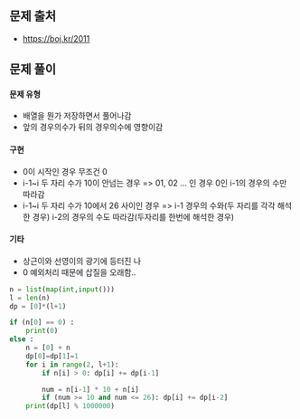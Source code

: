 ## 문제 출처

- https://boj.kr/2011

## 문제 풀이

#### 문제 유형

- 배열을 뭔가 저장하면서 풀어나감
- 앞의 경우의수가 뒤의 경우의수에 영향이감

#### 구현

- 0이 시작인 경우 무조건 0
- i-1~i 두 자리 수가 10이 안넘는 경우 => 01, 02 ... 인 경우 0인 i-1의 경우의 수만 따라감
- i-1~i 두 자리 수가 10에서 26 사이인 경우 => i-1 경우의 수와(두 자리를 각각 해석한 경우) i-2의 경우의 수도 따라감(두자리를 한번에 해석한 경우)

#### 기타

- 상근이와 선영이의 광기에 등터진 나
- 0 예외처리 때문에 삽질을 오래함..

```python
n = list(map(int,input()))
l = len(n)
dp = [0]*(l+1)

if (n[0] == 0) :
    print(0)
else :
    n = [0] + n
    dp[0]=dp[1]=1
    for i in range(2, l+1):
        if n[i] > 0: dp[i] += dp[i-1]

        num = n[i-1] * 10 + n[i]
        if (num >= 10 and num <= 26): dp[i] += dp[i-2]
    print(dp[l] % 1000000)
```
